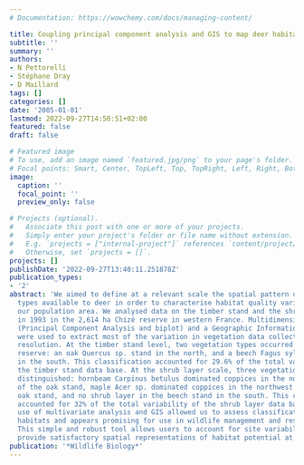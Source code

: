 ```yaml
---
# Documentation: https://wowchemy.com/docs/managing-content/

title: Coupling principal component analysis and GIS to map deer habitats
subtitle: ''
summary: ''
authors:
- N Pettorelli
- Stéphane Dray
- D Maillard
tags: []
categories: []
date: '2005-01-01'
lastmod: 2022-09-27T14:50:51+02:00
featured: false
draft: false

# Featured image
# To use, add an image named `featured.jpg/png` to your page's folder.
# Focal points: Smart, Center, TopLeft, Top, TopRight, Left, Right, BottomLeft, Bottom, BottomRight.
image:
  caption: ''
  focal_point: ''
  preview_only: false

# Projects (optional).
#   Associate this post with one or more of your projects.
#   Simply enter your project's folder or file name without extension.
#   E.g. `projects = ["internal-project"]` references `content/project/deep-learning/index.md`.
#   Otherwise, set `projects = []`.
projects: []
publishDate: '2022-09-27T13:40:11.251878Z'
publication_types:
- '2'
abstract: 'We aimed to define at a relevant scale the spatial pattern of major vegetation
  types available to deer in order to characterise habitat quality variations within
  our population area. We analysed data on the timber stand and the shrub layer collected
  in 1993 in the 2,614 ha Chizé reserve in western France. Multidimensional analyses
  (Principal Component Analysis and biplot) and a Geographic Information System (GIS)
  were used to extract most of the variation in vegetation data collected at the 4-ha
  resolution. At the timber stand level, two vegetation types occurred within the
  reserve: an oak Quercus sp. stand in the north, and a beech Fagus sylvatica stand
  in the south. This classification accounted for 29.6% of the total variability of
  the timber stand data base. At the shrub layer scale, three vegetation types were
  distinguished: hornbeam Carpinus betulus dominated coppices in the northeast part
  of the oak stand, maple Acer sp. dominated coppices in the northwest part of the
  oak stand, and no shrub layer in the beech stand in the south. This classification
  accounted for 32% of the total variability of the shrub layer data base. The coupled
  use of multivariate analysis and GIS allowed us to assess classification of forest
  habitats and appears promising for use in wildlife management and research purposes.
  This simple and robust tool allows users to account for site variability, and can
  provide satisfactory spatial representations of habitat potential at multiple scales.'
publication: '*Wildlife Biology*'
---
```

